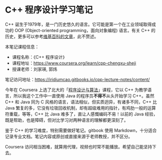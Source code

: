 # C++ 程序设计学习笔记

C++ 诞生于1979年，是一门历史悠久的语言。它可能是第一个在工业领域取得成功的 OOP (Object-oriented programming，面向对象编程) 语言。有关 C++ 的历史，更多可以参考[维基百科的文章](https://en.wikipedia.org/wiki/C%2B%2B)，此不赘述。

本笔记课程信息：

- 课程名称：《C++ 程序设计》 
- 课程地址：<https://www.coursera.org/learn/cpp-chengxu-sheji>
- 授课老师：刘家瑛, 郭炜

笔记访问地址：<https://iridiumcao.gitbooks.io/cpp-lecture-notes/content/>   

今年在 Coursera 上选了北大的「[程序设计与算法](https://www.coursera.org/specializations/biancheng-suanfa)」课程，它以 C++ 为教学语言，所以我这个工作中一直使用 Java 的程序员**不得不**从头开始学习 C++。虽然 C++ 和 Java 同为 C 风格的语言，语法相似，但实质迥异，有诸多不同，C++ 比 Java 繁复的多，它没有垃圾回收机制，却有超级难用的指针，有鸡肋一般的运算符重载，等等，C++ 比 Java 难多了，直让人感慨编码不易！以前的 Java 经验，既是帮助，也是障碍，但对比学习对两种语言的理解都更深刻了。

鉴于 C++ 的学习难度，特别需要做好笔记。gitbook 使用 Markdown，十分适合记录专业文档。笔记内容或原创或直接来源于老师教授，并不区分。

Coursera 访问相当困难，就算用代理，视频也时常不能播放。希望自己能坚持下去。